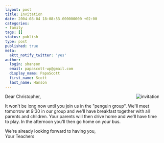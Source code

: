 ```yaml
---
layout: post
title: Invitation
date: 2004-08-04 18:08:53.000000000 +02:00
categories:
- family
tags: []
status: publish
type: post
published: true
meta:
  aktt_notify_twitter: 'yes'
author:
  login: shanson
  email: papascott-wp@gmail.com
  display_name: PapaScott
  first_name: Scott
  last_name: Hanson
---
```

<p><img src="http://www.papascott.de/wordpress/wp-content/uploads/2004/08/crh_kginvite.jpg" alt="invitation" align="right" />Dear Christopher,</p>
<p>It won't be long now until you join us in the "penguin group". We'll meet tomorrow at 9:30 in our group and we'll have breakfast together with all parents and children. Your parents will then drive home and we'll have time to play. In the afternoon you'll then go home on your bus. </p>
<p>We're already looking forward to having you,<br />
Your Teachers</p>
